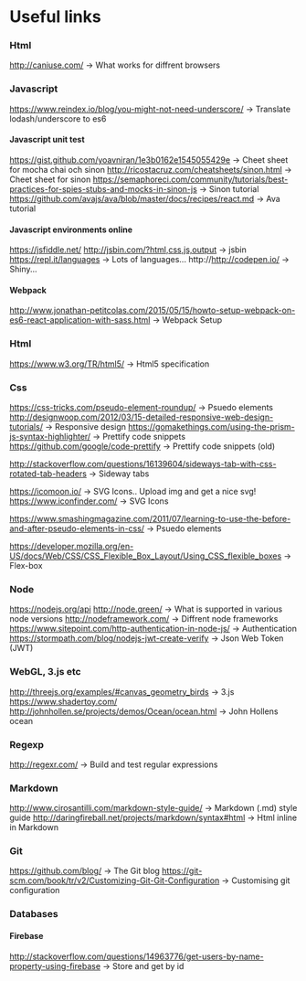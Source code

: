 # Useful links

### Html
http://caniuse.com/ -> What works for diffrent browsers

### Javascript
https://www.reindex.io/blog/you-might-not-need-underscore/ -> Translate lodash/underscore to es6

#### Javascript unit test 
https://gist.github.com/yoavniran/1e3b0162e1545055429e -> Cheet sheet for mocha chai och sinon
http://ricostacruz.com/cheatsheets/sinon.html -> Cheet sheet for sinon
https://semaphoreci.com/community/tutorials/best-practices-for-spies-stubs-and-mocks-in-sinon-js -> Sinon tutorial
https://github.com/avajs/ava/blob/master/docs/recipes/react.md  -> Ava tutorial

#### Javascript environments online
https://jsfiddle.net/
http://jsbin.com/?html,css,js,output -> jsbin
https://repl.it/languages -> Lots of languages... 
http://http://codepen.io/ -> Shiny...

#### Webpack
http://www.jonathan-petitcolas.com/2015/05/15/howto-setup-webpack-on-es6-react-application-with-sass.html -> Webpack Setup

### Html
https://www.w3.org/TR/html5/ -> Html5 specification

### Css
https://css-tricks.com/pseudo-element-roundup/ -> Psuedo elements
http://designwoop.com/2012/03/15-detailed-responsive-web-design-tutorials/ -> Responsive design
https://gomakethings.com/using-the-prism-js-syntax-highlighter/ -> Prettify code snippets
https://github.com/google/code-prettify -> Prettify code snippets (old)

http://stackoverflow.com/questions/16139604/sideways-tab-with-css-rotated-tab-headers -> Sideway tabs

https://icomoon.io/ -> SVG Icons.. Upload img and get a nice svg!
https://www.iconfinder.com/ -> SVG Icons

https://www.smashingmagazine.com/2011/07/learning-to-use-the-before-and-after-pseudo-elements-in-css/ -> Psuedo elements

https://developer.mozilla.org/en-US/docs/Web/CSS/CSS_Flexible_Box_Layout/Using_CSS_flexible_boxes -> Flex-box

### Node 
https://nodejs.org/api
http://node.green/ -> What is supported in various node versions
http://nodeframework.com/ -> Diffrent node frameworks
https://www.sitepoint.com/http-authentication-in-node-js/ -> Authentication
https://stormpath.com/blog/nodejs-jwt-create-verify -> Json Web Token (JWT)

### WebGL, 3.js etc
http://threejs.org/examples/#canvas_geometry_birds -> 3.js
https://www.shadertoy.com/
http://johnhollen.se/projects/demos/Ocean/ocean.html -> John Hollens ocean


### Regexp
http://regexr.com/ -> Build and test regular expressions

### Markdown
http://www.cirosantilli.com/markdown-style-guide/ -> Markdown (.md) style guide
http://daringfireball.net/projects/markdown/syntax#html -> Html inline in Markdown

### Git 
https://github.com/blog/ -> The Git blog
https://git-scm.com/book/tr/v2/Customizing-Git-Git-Configuration -> Customising git configuration

### Databases
#### Firebase
http://stackoverflow.com/questions/14963776/get-users-by-name-property-using-firebase -> Store and get by id